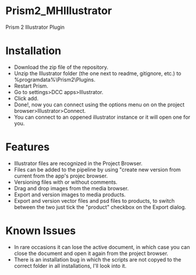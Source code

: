 # Prism2_MHIllustrator
 Prism 2 Illustrator Plugin

# Installation
- Download the zip file of the repository.
- Unzip the Illustrator folder (the one next to readme, gitignore, etc.) to %programdata%\Prism2\Plugins.
- Restart Prism.
- Go to settings>DCC apps>Illustrator.
- Click add.
- Done!, now you can connect using the options menu on on the project browser>Illustrator>Connect.
- You can connect to an oppened illustrator instance or it will open one for you.

# Features
- Illustrator files are recognized in the Project Browser.
- Files can be added to the pipeline by using "create new version from current from the app's projec browser.
- Versioning files with or without comments.
- Drag and drop images from the media browser.
- Export and version images to media products.
- Export and version vector files and psd files to products, to switch between the two just tick the "product" checkbox on the Export dialog.

# Known Issues
- In rare occasions it can lose the active document, in which case you can close the document and open it again from the project browser.
- There is an installation bug in which the scripts are not copyed to the correct folder in all installations, I'll look into it.
